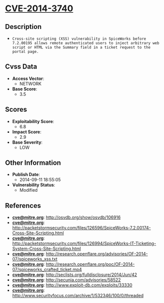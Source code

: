 
# [CVE-2014-3740](https://cve.mitre.org/cgi-bin/cvename.cgi?name=CVE-2014-3740)

## Description

- `Cross-site scripting (XSS) vulnerability in SpiceWorks before 7.2.00195 allows remote authenticated users to inject arbitrary web script or HTML via the Summary field in a ticket request to the portal page.`

## Cvss Data

- **Access Vector**:
  - NETWORK
- **Base Score**:
  - 3.5

## Scores

- **Exploitability Score**:
  - 6.8
- **Impact Score**:
  - 2.9
- **Base Severity**:
  - LOW

## Other Information

- **Publish Date**:
  - 2014-09-11 18:55:05
- **Vulnerability Status**:
  - Modified

## References

- **cve@mitre.org**: http://osvdb.org/show/osvdb/106916
- **cve@mitre.org**: http://packetstormsecurity.com/files/126596/SpiceWorks-7.2.00174-Cross-Site-Scripting.html
- **cve@mitre.org**: http://packetstormsecurity.com/files/126994/SpiceWorks-IT-Ticketing-System-Cross-Site-Scripting.html
- **cve@mitre.org**: http://research.openflare.org/advisories/OF-2014-07/spiceworks_xss.txt
- **cve@mitre.org**: http://research.openflare.org/poc/OF-2014-07/spiceworks_crafted_ticket.mp4
- **cve@mitre.org**: http://seclists.org/fulldisclosure/2014/Jun/42
- **cve@mitre.org**: http://secunia.com/advisories/58522
- **cve@mitre.org**: http://www.exploit-db.com/exploits/33330
- **cve@mitre.org**: http://www.securityfocus.com/archive/1/532346/100/0/threaded

